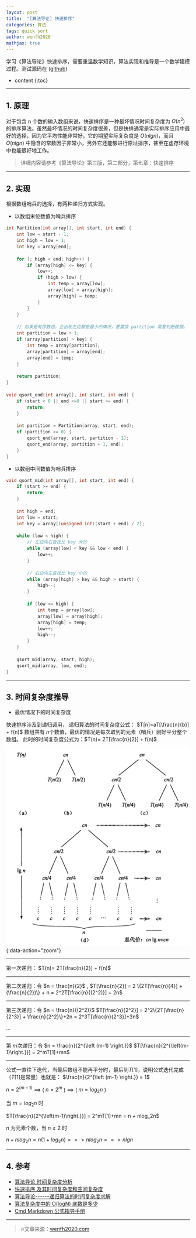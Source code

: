```yaml
---
layout: post
title:  "[算法导论] 快速排序"
categories: 算法
tags: quick sort
author: wenfh2020
mathjax: true
--- 
```


学习《算法导论》快速排序，需要重温数学知识，算法实现和推导是一个数学建模过程。测试源码在 ([github](https://github.com/wenfh2020/c_test/blob/master/algorithms/sort.h))



* content
{:toc}

---

## 1. 原理

对于包含 n 个数的输入数组来说，快速排序是一种最坏情况时间复杂度为 $O(n^2)$ 的排序算法。虽然最坏情况的时间复杂度很差，但是快排通常是实际排序应用中最好的选择，因为它平均性能非常好，它的期望实际复杂度是 $O(nlgn)$，而且 $O(nlgn)$ 中隐含的常数因子非常小，另外它还能够进行原址排序，甚至在虚存环境中也能很好地工作。

> 详细内容请参考《算法导论》第三版，第二部分，第七章：快速排序

---

## 2. 实现

根据数组哨兵的选择，有两种递归方式实现。

* 以数组末位数值为哨兵排序

```c
int Partition(int array[], int start, int end) {
    int low = start - 1;
    int high = low + 1;
    int key = array[end];

    for (; high < end; high++) {
        if (array[high] <= key) {
            low++;
            if (high > low) {
                int temp = array[low];
                array[low] = array[high];
                array[high] = temp;
            }
        }
    }

    // 如果是有序数组，会出现左边都是最小的情况，要置换 partition 需要判断数据。
    int partition = low + 1;
    if (array[partition] > key) {
        int temp = array[partition];
        array[partition] = array[end];
        array[end] = temp;
    }

    return partition;
}

void qsort_end(int array[], int start, int end) {
    if (start < 0 || end <=0 || start >= end) {
        return;
    }

    int partition = Partition(array, start, end);
    if (partition >= 0) {
        qsort_end(array, start, partition - 1);
        qsort_end(array, partition + 1, end);
    }
}
```

* 以数组中间数值为哨兵排序

```c
void qsort_mid(int array[], int start, int end) {
    if (start >= end) {
        return;
    }

    int high = end;
    int low = start;
    int key = array[(unsigned int)(start + end) / 2];

    while (low < high) {
        // 左边向右查找比 key 大的
        while (array[low] < key && low < end) {
            low++;
        }

        // 右边向左查找比 key 小的
        while (array[high] > key && high > start) {
            high--;
        }

        if (low <= high) {
            int temp = array[low];
            array[low] = array[high];
            array[high] = temp;
            low++;
            high--;
        }
    }

    qsort_mid(array, start, high);
    qsort_mid(array, low, end);
}
```

---

## 3. 时间复杂度推导

* 最优情况下的时间复杂度

快速排序涉及到递归调用， 递归算法的时间复杂度公式：
$T[n]=aT[\frac{n}{b}] + f(n)$
数组共有 $n$个数值，最优的情况是每次取到的元素（哨兵）刚好平分整个数组。
此时的时间复杂度公式为：$T(n)= 2T[\frac{n}{2}] + f(n)$

![结果递归树（《算法导论》2.3.2 分析分治算法](/images/2020-06-03-06-26-44.png){:data-action="zoom"}

---
第一次递归：
$T(n)= 2T[\frac{n}{2}] + f(n)$

---
第二次递归：令 $n = \frac{n}{2}$ ,
$T[\frac{n}{2}] = 2 \{2T[\frac{n}{4}] + (\frac{n}{2})\} + n = 2^2T[\frac{n}{(2^2)}] + 2n$

---
第三次递归：令 $n = \frac{n}{(2^2)}$
$T[\frac{n}{2^2}] = 2^2\{2T[\frac{n}{2^3}] + \frac{n}{2^2}\}+2n = 2^3T[\frac{n}{2^3}]+3n$

...

---
第 $m$次递归：令 $n = \frac{n}{2^{\left (m-1) \right.}}$
$T[\frac{n}{2^{\left(m-1)\right.}}] = 2^mT[1]+mn$

---
公式一直往下迭代，当最后数组不能再平分时，最后到$T[1]$，说明公式迭代完成（$T[1]$是常量）也就是： $\frac{n}{2^{\left (m-1) \right.}} = 1$

$n = 2^{\left (m-1) \right.}$ ==> ( $n = 2^m$ ) ==> ( $m = log_2n$ )

当 $m = log_2n$ 时

$T[\frac{n}{2^{\left(m-1)\right.}}] = 2^mT[1]+mn = n + nlog_2n$

$n$ 为元素个数，当 $n \geq 2$ 时

$n + nlog_2n = n(1+log_2n) ==> nlog_2n ==> nlgn$ 

---

## 4. 参考

* [算法导论 时间复杂度分析](https://blog.csdn.net/iiaba_/article/details/85029102#comments)
* [快速排序 及其时间复杂度和空间复杂度](https://blog.csdn.net/A_BlackMoon/article/details/81064712)
* [算法导论------递归算法的时间复杂度求解](https://blog.csdn.net/so_geili/article/details/53444816)
* [算法复杂度中的 O(logN) 底数是多少](https://www.cnblogs.com/lulin1/p/9516132.html)
* [Cmd Markdown 公式指导手册](https://www.zybuluo.com/codeep/note/163962)

---

> 🔥文章来源：[wenfh2020.com](https://wenfh2020.com/2019/12/09/heap-sort/)
